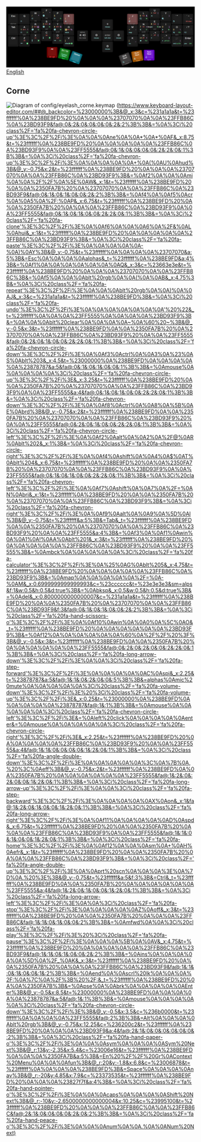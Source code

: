 ![Manual keyboard layout creation](keymap-drawer/keyboard-layout-manual.png "manually generated by babis")
[English](README_EN.md)
## Corne
![Diagram of config/eyelash_corne.keymap](keymap-drawer/eyelash_corne.svg "generated by @caksoylar's Keymap Drawer")
(https://www.keyboard-layout-editor.com/##@_backcolor=%23000000%3B&@_x:3&c=%231a1a1a&t=%23ffffff%0A%238BE9FD%20%0A%0A%0A%23707070%0A%0A%23FFB86C%0A%23BD93F9&fa@:0&:2&:0&:0&:0&:0&:2&:2%3B%3B&=%0A%3Ci%20class%2F='fa%20fa-chevron-circle-up'%3E%3C%2F%2Fi%3E%0A%0A%0Ane%0A%0A*%0A*%0AF&_x:8.75&t=%23ffffff%0A%238BE9FD%20%0A%0A%0A%0A%0A%23FFB86C%0A%23BD93F9%0A%0A%23FF5555&fa@:0&:1&:0&:0&:0&:0&:2&:2&:0&:1%3B%3B&=%0A%3Ci%20class%2F='fa%20fa-chevron-up'%3E%3C%2F%2Fi%3E%0A%0A%0A%0A%0A+%0A(%0AU%0Ahud%3B&@_y:-0.75&x:2&t=%23ffffff%0A%238BE9FD%20%0A%0A%0A%23707070%0A%0A%23FFB86C%0A%23BD93F9%3B&=%0Af2%0A%0A%0Ami%0A%0A%2F%2F%0A%5E%0AW&_x:1&t=%23ffffff%0A%238BE9FD%20%0A%0A%2350FA7B%20%0A%23707070%0A%0A%23FFB86C%0A%23BD93F9&fa@:0&:1&:0&:1&:0&:0&:2&:2%3B%3B&=%0Af4%0A%0Af5%0Acr%0A%0A5%0A%2F:%0AP&_x:6.75&t=%23ffffff%0A%238BE9FD%20%0A%0A%2350FA7B%20%0A%0A%0A%23FFB86C%0A%23BD93F9%0A%0A%23FF5555&fa@:0&:1&:0&:1&:0&:0&:2&:2&:0&:1%3B%3B&=%0A%3Ci%20class%2F='fa%20fa-clone'%3E%3C%2F%2Fi%3E%0A%0Af6%0A%0A%0A6%0A%2F&%0AL%0Ahui&_x:1&t=%23ffffff%0A%238BE9FD%20%0A%0A%0A%0A%0A%23FFB86C%0A%23BD93F9%3B&=%0A%3Ci%20class%2F='fa%20fa-paste'%3E%3C%2F%2Fi%3E%0A%0A%0A%0A%0A-%0A)%0AY%3B&@_y:-0.75&t=%23ffffff%0A%0A%0A%0A%23707070&a:5%3B&=Esc%0A%0A%0A%0Aalphas&_t=%23ffffff%0A%238BE9FD&a:4%3B&=%0Af1%0A%0A%0A%0A%0A%0A%0AQ&_x:3&c=%23663e3e&t=%23ffffff%0A%238BE9FD%20%0A%0A%0A%23707070%0A%0A%23FFB86C%3B&=%0Af5%0A%0A%0Ablt%20rgb%0A%0A(%0A%0AB&_x:4.75%3B&=%0A%3Ci%20class%2F='fa%20fa-repeat'%3E%3C%2F%2Fi%3E%0A%0A%0Ablt%20rgb%0A%0A)%0A%0AJ&_x:3&c=%231a1a1a&t=%23ffffff%0A%238BE9FD%3B&=%0A%3Ci%20class%2F='fa%20fa-undo'%3E%3C%2F%2Fi%3E%0A%0A%0A%0A%0A%0A%0A'%20%22&_t=%23ffffff%0A%0A%0A%23FF5555%0A%0A%0A%0A%23BD93F9%3B&=%0A%0A%0Ablt%20clear%0A%0A%0A%0A~%0A%60%20~%3B&@_y:-0.5&x:3&t=%23ffffff%0A%238BE9FD%0A%0A%2350FA7B%20%0A%23707070%0A%0A%23FFB86C%0A%23BD93F9%20%0A%0A%23FF5555&fa@:0&:2&:0&:1&:0&:0&:2&:2&:0&:1%3B%3B&=%0A%3Ci%20class%2F='fa%20fa-chevron-circle-down'%3E%3C%2F%2Fi%3E%0A%0Af3%0Actrl%0A%0A3%0A%23%0AS%0Ablt%203&_x:4.5&t=%23000000%0A%238BE9FD%0A%0A%0A%0A%0A%23878787&a:5&fa@:0&:1&:0&:1&:0&:0&:1%3B%3B&=%0Amouse%0A%0A%0A%0A%0A%3Ci%20class%2F='fa%20fa-chevron-circle-up'%3E%3C%2F%2Fi%3E&_x:3.25&t=%23ffffff%0A%238BE9FD%20%0A%0A%2350FA7B%20%0A%23707070%0A%0A%23FFB86C%0A%23BD93F9%0A%0A%23FF5555&a:4&fa@:0&:1&:0&:1&:0&:0&:2&:2&:0&:1%3B%3B&=%0A%3Ci%20class%2F='fa%20fa-chevron-down'%3E%3C%2F%2Fi%3E%0A%0Af8%0Actrl%0A%0A8%0A%5B%0AE%0Abrd%3B&@_y:-0.75&x:2&t=%23ffffff%0A%238BE9FD%0A%0A%2350FA7B%20%0A%23707070%0A%0A%23FFB86C%0A%23BD93F9%20%0A%0A%23FF5555&fa@:0&:2&:0&:1&:0&:0&:2&:2&:0&:1%3B%3B&=%0A%3Ci%20class%2F='fa%20fa-chevron-circle-left'%3E%3C%2F%2Fi%3E%0A%0Af2%0Aalt%0A%0A2%0A%2F@%0AR%0Ablt%202&_x:1%3B&=%0A%3Ci%20class%2F='fa%20fa-chevron-circle-right'%3E%3C%2F%2Fi%3E%0A%0Af4%0Ashift%0A%0A4%0A$%0AT%0Ablt%204&_x:6.75&t=%23ffffff%0A%238BE9FD%20%0A%0A%2350FA7B%20%0A%23707070%0A%0A%23FFB86C%0A%23BD93F9%0A%0A%23FF5555&fa@:0&:1&:0&:1&:0&:0&:2&:2&:0&:1%3B%3B&=%0A%3Ci%20class%2F='fa%20fa-chevron-left'%3E%3C%2F%2Fi%3E%0A%0Af7%0Ashift%0A%0A7%0A%2F=%0AN%0Abri&_x:1&t=%23ffffff%0A%238BE9FD%20%0A%0A%2350FA7B%20%0A%23707070%0A%0A%23FFB86C%0A%23BD93F9%3B&=%0A%3Ci%20class%2F='fa%20fa-chevron-right'%3E%3C%2F%2Fi%3E%0A%0Af9%0Aalt%0A%0A9%0A%5D%0AI%3B&@_y:-0.75&t=%23ffffff&a:5%3B&=Tab&_t=%23ffffff%0A%238BE9FD%0A%0A%2350FA7B%20%0A%23707070%0A%0A%23FFB86C%0A%23BD93F9%20%0A%0A%23FF5555&a:4%3B&=%0Af3%0A%0Af1%0Awin%0A%0A1%0A!%0AA%0Ablt%201&_x:3&t=%23ffffff%0A%238BE9FD%20%0A%0A%0A%0A%0A%23FFB86C%0A%23BD93F9%20%0A%0A%23FF5555%3B&=%0Ambck%0A%0A%0A%0A%0A%3Ci%20class%2F='fa%20fa-calculator'%3E%3C%2F%2Fi%3E%0A%25%0AG%0Ablt%205&_x:4.75&t=%23ffffff%0A%238BE9FD%20%0A%0A%0A%0A%0A%23FFB86C%0A%23BD93F9%3B&=%0Amap%0A%0A%0A%0A%0A%2F=%0A-%0AM&_x:0.6999999999999993&c=%23cccccc&t=%23e3e3e3&sm=alps&f:1&w:0.5&h:0.5&d:true%3B&=%0Abksp&_x:0.5&w:0.5&h:0.5&d:true%3B&=%0Adel&_x:0.8000000000000007&c=%231a1a1a&t=%23ffffff%0A%238BE9FD%20%0A%0A%2350FA7B%20%0A%23707070%0A%0A%23FFB86C%0A%23BD93F9&f:3&fa@:0&:1&:0&:1&:0&:0&:2&:2%3B%3B&=%0A%3Ci%20class%2F='fa%20fa-hand-scissors-o'%3E%3C%2F%2Fi%3E%0A%0Af10%0Awin%0A%0A0%0A%5C%0AO&_t=%23ffffff%0A%238BE9FD%20%0A%0A%0A%0A%0A%0A%23BD93F9%3B&=%0Af12%0A%0A%0A%0A%0A%0A%60%0A%2F%2F%20%3F%3B&@_y:-0.5&x:3&t=%23ffffff%0A%238BE9FD%0A%0A%2350FA7B%20%0A%0A%0A%0A%0A%0A%23FF5555&fa@:0&:2&:0&:2&:0&:0&:2&:2&:0&:1%3B%3B&=%0A%3Ci%20class%2F='fa%20fa-long-arrow-down'%3E%3C%2F%2Fi%3E%0A%0A%3Ci%20class%2F='fa%20fa-step-forward'%3E%3C%2F%2Fi%3E%0A%0A%0A%0A%0AC%0Aspi&_x:2.25&t=%23878787&a:5&fa@:1&:1&:0&:2&:0&:0&:5%3B%3B&=alphas%0Amic%20mute%0A%0A%0A%0A%0A%3Ci%20class%2F='fa%20fa-volume-down'%3E%3C%2F%2Fi%3E%20%3Ci%20class%2F='fa%20fa-volume-up'%3E%3C%2F%2Fi%3E&_x:0.25&t=%23000000%0A%238BE9FD%0A%0A%0A%0A%0A%23878787&fa@:1&:1%3B%3B&=%0Amouse%0A%0A%0A%0A%0A%3Ci%20class%2F='fa%20fa-chevron-circle-left'%3E%3C%2F%2Fi%3E&=%0Aleft%20click%0A%0A%0A%0A%0Aenter&=%0Amouse%0A%0A%0A%0A%0A%3Ci%20class%2F='fa%20fa-chevron-circle-right'%3E%3C%2F%2Fi%3E&_x:2.25&t=%23ffffff%0A%238BE9FD%20%0A%0A%0A%0A%0A%23FFB86C%0A%23BD93F9%20%0A%0A%23FF5555&a:4&fa@:1&:1&:0&:0&:0&:0&:1&:2&:0&:1%3B%3B&=%0A%3Ci%20class%2F='fa%20fa-angle-double-down'%3E%3C%2F%2Fi%3E%0A%0A%0A%0A%0A%3C%0A%7B%0A,%20%3C%0Aeff%3B&@_y:-0.75&x:2&t=%23ffffff%0A%238BE9FD%0A%0A%2350FA7B%20%0A%0A%0A%0A%0A%0A%23FF5555&fa@:1&:2&:0&:2&:0&:0&:1&:2&:0&:1%3B%3B&=%0A%3Ci%20class%2F='fa%20fa-long-arrow-up'%3E%3C%2F%2Fi%3E%0A%0A%3Ci%20class%2F='fa%20fa-step-backward'%3E%3C%2F%2Fi%3E%0A%0A%0A%0A%0AX%0Aon&_x:1&fa@:1&:2&:0&:1&:0&:0&:1&:2&:0&:1%3B%3B&=%0A%3Ci%20class%2F='fa%20fa-long-arrow-right'%3E%3C%2F%2Fi%3E%0A%0Af11%0A%0A%0A%0A%0AD%0Aspd&_x:6.75&t=%23ffffff%0A%238BE9FD%20%0A%0A%2350FA7B%20%0A%0A%0A%23FFB86C%0A%23BD93F9%0A%0A%23FF5555&fa@:1&:1&:0&:1&:0&:0&:1&:2&:0&:1%3B%3B&=%0A%3Ci%20class%2F='fa%20fa-home'%3E%3C%2F%2Fi%3E%0A%0Af12%0A%0A%0Asm%0A+%0AH%0Aefr&_x:1&t=%23ffffff%0A%238BE9FD%20%0A%0A%2350FA7B%20%0A%0A%0A%23FFB86C%0A%23BD93F9%3B&=%0A%3Ci%20class%2F='fa%20fa-angle-double-up'%3E%3C%2F%2Fi%3E%0A%0Aprt%20scn%0A%0A%0A%3E%0A%7D%0A.%20%3E%3B&@_y:-0.75&t=%23ffffff&a:5&f:3%3B&=Ctrl&_t=%23ffffff%0A%238BE9FD%0A%0A%2350FA7B%20%0A%0A%0A%0A%0A%0A%23FF5555&a:4&fa@:1&:2&:0&:1&:0&:0&:1&:2&:0&:1%3B%3B&=%0A%3Ci%20class%2F='fa%20fa-long-arrow-left'%3E%3C%2F%2Fi%3E%0A%0A%3Ci%20class%2F='fa%20fa-stop'%3E%3C%2F%2Fi%3E%0A%0A%0A%0A%0AZ%0Aoff&_x:3&t=%23ffffff%0A%238BE9FD%20%0A%0A%2350FA7B%20%0A%0A%0A%23FFB86C&fa@:1&:1&:0&:1&:0&:0&:2%3B%3B&=%0Amfwd%0A%0A%3Ci%20class%2F='fa%20fa-play'%3E%3C%2F%2Fi%3E%20%3Ci%20class%2F='fa%20fa-pause'%3E%3C%2F%2Fi%3E%0A%0A%0A%5B%0A%0AV&_x:4.75&t=%23ffffff%0A%238BE9FD%20%0A%0A%0A%0A%0A%23FFB86C%0A%23BD93F9&fa@:1&:1&:0&:1&:0&:0&:2&:2%3B%3B&=%0Ains%0A%0A%0A%0A%0A%5D%0A%2F_%0AK&_x:3&t=%23ffffff%0A%238BE9FD%20%0A%0A%2350FA7B%20%0A%0A%0A%23FFB86C%0A%23BD93F9&fa@:1&:1&:0&:1&:0&:0&:1&:2%3B%3B&=%0Aend%0A%0Ascrl%20lk%0A%0A%0A%2F:%0A%7C%0A%2F%3B%20%2F:&_t=%23ffffff%0A%238BE9FD%20%0A%0A%2350FA7B%3B&=%0Apse%0A%0Abrk%0A%0A%0A%0A%0AEnter%3B&@_y:-0.5&x:8.5&t=%23000000%0A%238BE9FD%0A%0A%0A%0A%0A%23878787&a:5&fa@:1&:1%3B%3B&=%0Amouse%0A%0A%0A%0A%0A%3Ci%20class%2F='fa%20fa-chevron-circle-down'%3E%3C%2F%2Fi%3E%3B&@_y:-0.5&x:3.5&c=%236b0000&t=%23ffffff%0A%0A%0A%0A%23FF5555&fa@:2%3B%3B&=Alt%0A%0A%0A%0Ablt%20rgb%3B&@_y:-0.75&x:12.25&c=%236200c2&t=%23ffffff%0A%238BE9FD%20%0A%0A%0A%23BD93F9&a:4&fa@:2&:1&:0&:0&:0&:0&:0&:0&:2%3B%3B&=%0A%3Ci%20class%2F='fa%20fa-hand-paper-o'%3E%3C%2F%2Fi%3E%0A%0A%0Asym%0A%0A%0A%0ASym%20Next%3B&@_r:13&y:-2.35&x:5.4&c=%23006e16&t=%23ffffff%0A%238BE9FD%0A%0A%0A%2350FA7B&a:5%3B&=En%20%2F%2F%20Gr%0AContext%20Menu%0A%0A%0Afun%3B&@_r:20&y:-1.8&x:6.8&c=%23006878&t=%23ffffff%0A%0A%0A%0A%238BE9FD%3B&=Space%0A%0A%0A%0Anav%3B&@_r:-20&y:4.85&x:7.9&c=%23373535&t=%23ffffff%0A%238BE9FD%20%0A%0A%0A%23827f7f&a:4%3B&=%0A%3Ci%20class%2F='fa%20fa-hand-pointer-o'%3E%3C%2F%2Fi%3E%0A%0A%0Acaps%0A%0A%0A%0AShift%20Next%3B&@_r:-10&y:-2.6500000000000004&x:10.25&c=%23995100&t=%23ffffff%0A%238BE9FD%20%0A%0A%0A%23FFB86C%0A%0A%23FFB86C&fa@:2&:1&:0&:0&:0&:0&:2&:0&:2%3B%3B&=%0A%3Ci%20class%2F='fa%20fa-hand-peace-o'%3E%3C%2F%2Fi%3E%0A%0A%0Anum%0A%0A.%0A%0ANum%20Next)
